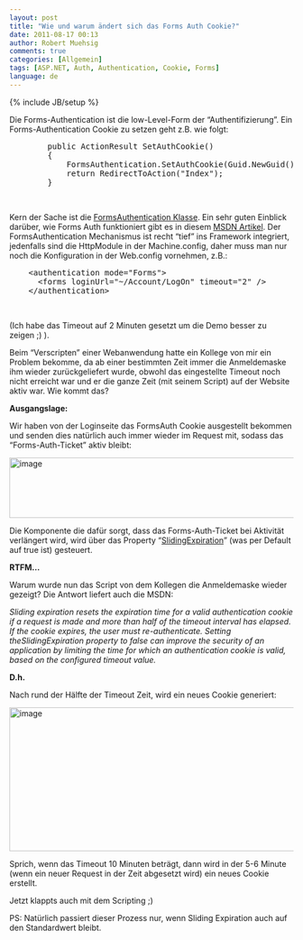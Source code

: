 ```yaml
---
layout: post
title: "Wie und warum ändert sich das Forms Auth Cookie?"
date: 2011-08-17 00:13
author: Robert Muehsig
comments: true
categories: [Allgemein]
tags: [ASP.NET, Auth, Authentication, Cookie, Forms]
language: de
---
```

{% include JB/setup %}
<p>Die Forms-Authentication ist die low-Level-Form der “Authentifizierung”. Ein Forms-Authentication Cookie zu setzen geht z.B. wie folgt:</p> <div style="padding-bottom: 0px; margin: 0px; padding-left: 0px; padding-right: 0px; display: inline; float: none; padding-top: 0px" id="scid:812469c5-0cb0-4c63-8c15-c81123a09de7:cbecc054-3535-46f0-aee0-04e1160e28c2" class="wlWriterEditableSmartContent"><pre name="code" class="c#">
        public ActionResult SetAuthCookie()
        {
            FormsAuthentication.SetAuthCookie(Guid.NewGuid().ToString(), false);
            return RedirectToAction("Index");
        }</pre></div>
<p>&nbsp;</p>
<p>Kern der Sache ist die <a href="http://msdn.microsoft.com/en-us/library/k3fc21xw.aspx">FormsAuthentication Klasse</a>. Ein sehr guten Einblick darüber, wie Forms Auth funktioniert gibt es in diesem <a href="http://msdn.microsoft.com/en-us/library/ff647070.aspx">MSDN Artikel</a>. Der FormsAuthentication Mechanismus ist recht “tief” ins Framework integriert, jedenfalls sind die HttpModule in der Machine.config, daher muss man nur noch die Konfiguration in der Web.config vornehmen, z.B.:</p>
<div style="padding-bottom: 0px; margin: 0px; padding-left: 0px; padding-right: 0px; display: inline; float: none; padding-top: 0px" id="scid:812469c5-0cb0-4c63-8c15-c81123a09de7:7db1edd1-4568-4b53-bc0f-4721b11c7a7f" class="wlWriterEditableSmartContent"><pre name="code" class="c#">    &lt;authentication mode="Forms"&gt;
      &lt;forms loginUrl="~/Account/LogOn" timeout="2" /&gt;
    &lt;/authentication&gt;</pre></div>
<p>&nbsp;</p>
<p>(Ich habe das Timeout auf 2 Minuten gesetzt um die Demo besser zu zeigen ;) ).</p>
<p>Beim “Verscripten” einer Webanwendung hatte ein Kollege von mir ein Problem bekomme, da ab einer bestimmten Zeit immer die Anmeldemaske ihm wieder zurückgeliefert wurde, obwohl das eingestellte Timeout noch nicht erreicht war und er die ganze Zeit (mit seinem Script) auf der Website aktiv war. Wie kommt das?</p>
<p><strong>Ausgangslage:</strong></p>
<p>Wir haben von der Loginseite das FormsAuth Cookie ausgestellt bekommen und senden dies natürlich auch immer wieder im Request mit, sodass das “Forms-Auth-Ticket” aktiv bleibt:</p>
<p><a href="{{BASE_PATH}}/assets/wp-images-de/image1337.png"><img style="background-image: none; border-bottom: 0px; border-left: 0px; padding-left: 0px; padding-right: 0px; display: inline; border-top: 0px; border-right: 0px; padding-top: 0px" title="image" border="0" alt="image" src="{{BASE_PATH}}/assets/wp-images-de/image_thumb519.png" width="542" height="107"></a></p>
<p>Die Komponente die dafür sorgt, dass das Forms-Auth-Ticket bei Aktivität verlängert wird, wird über das Property “<a href="http://msdn.microsoft.com/en-us/library/system.web.security.formsauthentication.slidingexpiration.aspx">SlidingExpiration</a>” (was per Default auf true ist) gesteuert.</p>
<p><strong>RTFM…</strong></p>
<p> Warum wurde nun das Script von dem Kollegen die Anmeldemaske wieder gezeigt? Die Antwort liefert auch die MSDN:</p>
<p><em>Sliding expiration resets the expiration time for a valid authentication cookie if a request is made and more than half of the timeout interval has elapsed. If the cookie expires, the user must re-authenticate. Setting theSlidingExpiration property to false can improve the security of an application by limiting the time for which an authentication cookie is valid, based on the configured timeout value.</em></p>
<p><strong>D.h.</strong></p>
<p>Nach rund der Hälfte der Timeout Zeit, wird ein neues Cookie generiert:</p>
<p><a href="{{BASE_PATH}}/assets/wp-images-de/image1338.png"><img style="background-image: none; border-bottom: 0px; border-left: 0px; padding-left: 0px; padding-right: 0px; display: inline; border-top: 0px; border-right: 0px; padding-top: 0px" title="image" border="0" alt="image" src="{{BASE_PATH}}/assets/wp-images-de/image_thumb520.png" width="556" height="255"></a></p>
<p>Sprich, wenn das Timeout 10 Minuten beträgt, dann wird in der 5-6 Minute (wenn ein neuer Request in der Zeit abgesetzt wird) ein neues Cookie erstellt.</p>
<p>Jetzt klappts auch mit dem Scripting ;)</p>
<p>PS: Natürlich passiert dieser Prozess nur, wenn Sliding Expiration auch auf den Standardwert bleibt.</p>
